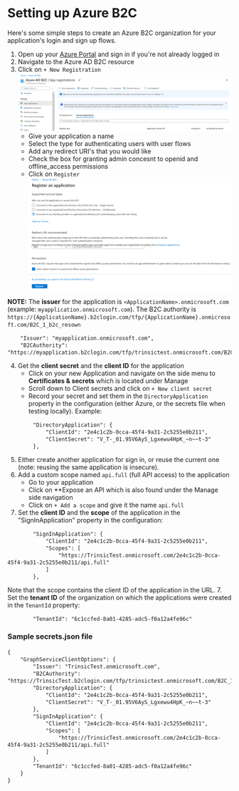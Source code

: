 # Setting up Azure B2C

Here's some simple steps to create an Azure B2C organization for your application's login and sign up flows.

1. Open up your [Azure Portal](https://portal.azure.com) and sign in if you're not already logged in
2. Navigate to the Azure AD B2C resource
3. Click on `+ New Registration`
![](../images/AppRegistrations.png)
    - Give your application a name
    - Select the type for authenticating users with user flows
    - Add any redirect URI's that you would like
    - Check the box for granting admin concesnt to openid and offline_access permissions
    - Click on `Register`
![](../images/RegisterApplication.png)

**NOTE:** The **issuer** for the application is `<ApplicationName>.onmicrosoft.com` (example: `myapplication.onmicrosoft.com`). The B2C authority is `https://{ApplicationName}.b2clogin.com/tfp/{ApplicationName}.onmicrosoft.com/B2C_1_b2c_resown`

```
    "Issuer": "myapplication.onmicrosoft.com",
    "B2CAuthority": "https://myapplication.b2clogin.com/tfp/trinsictest.onmicrosoft.com/B2C_1_b2c_resown",
```

4. Get the **client secret** and the **client ID** for the application 
    * Click on your new Application and navigate on the side menu to **Certificates & secrets** which is located under Manage
    * Scroll down to Client secrets and click on `+ New client secret`
    * Record your secret and set them in the `DirectoryApplication` property in the configuration (either Azure, or the secrets file when testing locally). Example:
```
        "DirectoryApplication": {
            "ClientId": "2e4c1c2b-0cca-45f4-9a31-2c5255e0b211",
            "ClientSecret": "V_T-_01.95V6AyS_Lgxewu4HpK_~n~~t-3"
        },
```
5. Either create another application for sign in, or reuse the current one (note: reusing the same application is insecure).
6. Add a custom scope named `api.full` (full API access) to the application
    * Go to your application
    * Click on **Expose an API which is also found under the Manage side navigation
    * Click on `+ Add a scope` and give it the name `api.full`
7. Set the **client ID** and the **scope** of the application in the "SignInApplication" property in the configuration:
```
        "SignInApplication": {
            "ClientId": "2e4c1c2b-0cca-45f4-9a31-2c5255e0b211",
            "Scopes": [
                "https://TrinsicTest.onmicrosoft.com/2e4c1c2b-0cca-45f4-9a31-2c5255e0b211/api.full"
            ]
        },
```
Note that the scope contains the client ID of the application in the URL.
7. Set the **tenant ID** of the organization on which the applications were created in the `TenantId` property:
```
        "TenantId": "6c1ccfed-8a01-4285-adc5-f0a12a4fe96c"
```

### Sample secrets.json file
```
{
    "GraphServiceClientOptions": {
        "Issuer": "TrinsicTest.onmicrosoft.com",
        "B2CAuthority": "https://TrinsicTest.b2clogin.com/tfp/trinsictest.onmicrosoft.com/B2C_1_b2c_resown",
        "DirectoryApplication": {
            "ClientId": "2e4c1c2b-0cca-45f4-9a31-2c5255e0b211",
            "ClientSecret": "V_T-_01.95V6AyS_Lgxewu4HpK_~n~~t-3"
        },
        "SignInApplication": {
            "ClientId": "2e4c1c2b-0cca-45f4-9a31-2c5255e0b211",
            "Scopes": [
                "https://TrinsicTest.onmicrosoft.com/2e4c1c2b-0cca-45f4-9a31-2c5255e0b211/api.full"
            ]
        },
        "TenantId": "6c1ccfed-8a01-4285-adc5-f0a12a4fe96c"
    }
}
```

